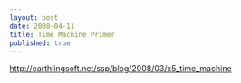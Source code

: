 ```yaml
---
layout: post
date: 2008-04-11
title: Time Machine Primer
published: true
---
```

<a href="http://earthlingsoft.net/ssp/blog/2008/03/x5_time_machine">http://earthlingsoft.net/ssp/blog/2008/03/x5_time_machine</a>
